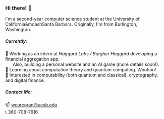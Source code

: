 ### Hi there! 👋

I'm a second-year computer science student at the University of California&mdashSanta Barbara. Originally, I'm from Burlington, Washington.  

##### Currently:
🔭 Working as an intern at *Haggard Labs / Burgher Haggard* developing a financial aggregation app.  
&nbsp;&nbsp;&nbsp;&nbsp;&nbsp; Also, building a personal website and an AI game (more details soon!).  
🌱 Learning about computation theory and quantum computing. Woohoo!   
🤔 Interested in computability (both quantum and classical), cryptography, and digital finance.   

##### Contact Me:
📫 wcorcoran@ucsb.edu  
📞 360-708-7616 

<!--
**wrcorcoran/wrcorcoran** is a ✨ _special_ ✨ repository because its `README.md` (this file) appears on your GitHub profile.

Here are some ideas to get you started:

- 🔭 I’m currently working on ...
- 🌱 I’m currently learning ...
- 👯 I’m looking to collaborate on ...
- 🤔 I’m looking for help with ...
- 💬 Ask me about ...
- 📫 How to reach me: ...
- 😄 Pronouns: ...
- ⚡ Fun fact: ...
-->
